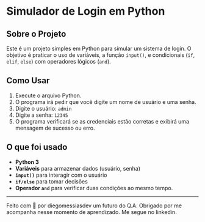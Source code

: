 # Simulador de Login em Python

## Sobre o Projeto
Este é um projeto simples em Python para simular um sistema de login. O objetivo é praticar o uso de variáveis, a função `input()`, e condicionais (`if`, `elif`, `else`) com operadores lógicos (`and`).

## Como Usar
1.  Execute o arquivo Python.
2.  O programa irá pedir que você digite um nome de usuário e uma senha.
3.  Digite o usuário: `admin`
4.  Digite a senha: `12345`
5.  O programa verificará se as credenciais estão corretas e exibirá uma mensagem de sucesso ou erro.

## O que foi usado
-   **Python 3**
-   **Variáveis** para armazenar dados (usuário, senha)
-   **`input()`** para interagir com o usuário
-   **`if/else`** para tomar decisões
-   **Operador `and`** para verificar duas condições ao mesmo tempo.

---
Feito com 🧡 por diegomessiasdev  um futuro do Q.A. 
Obrigado por me acompanha nesse momento de aprendizado. Me segue no linkedin.
